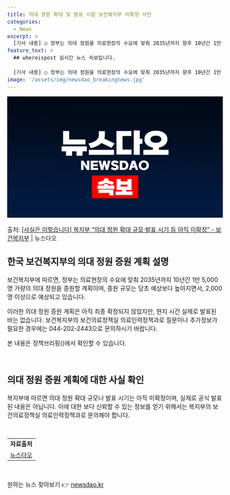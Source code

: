 ```yaml
---
title: 의대 정원 확대 및 발표 시점 보건복지부 미확정 사안
categories:
  - News
excerpt: >
  [기사 내용] ○ 정부는 의대 정원을 의료현장의 수요에 맞춰 2035년까지 향후 10년간 1만 5,000명 …
feature_text: >
  ## whereispost 실시간 뉴스 속보입니다.

  [기사 내용] ○ 정부는 의대 정원을 의료현장의 수요에 맞춰 2035년까지 향후 10년간 1만 5,000명 …
image: '/assets/img/newsdao_breakingnews.jpg'
---
```


![뉴스다오 속보](/assets/img/newsdao_breakingnews.jpg)

<p>출처: <a href="https://newsdao.kr/3116" rel="dofollow">[사실은 이렇습니다] 복지부 “의대 정원 확대 규모·발표 시기 등 아직 미확정” - 보건복지부</a> | 뉴스다오</p>

<h2 data-ke-size="size26">한국 보건복지부의 의대 정원 증원 계획 설명</h2>
보건복지부에 따르면, 정부는 의료현장의 수요에 맞춰 2035년까지 10년간 1만 5,000명 가량의 의대 정원을 증원할 계획이며, 증원 규모는 당초 예상보다 높아지면서, 2,000명 이상으로 예상되고 있습니다.

이러한 의대 정원 증원 계획은 아직 최종 확정되지 않았지만, 현지 시간 실제로 발표된 바는 없습니다. 보건복지부의 보건의료정책실 의료인력정책과로 질문이나 추가정보가 필요한 경우에는 044-202-2443으로 문의하시기 바랍니다.

본 내용은 정책브리핑()에서 확인할 수 있습니다.

<p data-ke-size="size16">&nbsp;</p>

<h2 data-ke-size="size26">의대 정원 증원 계획에 대한 사실 확인</h2>
복지부에 따르면 의대 정원 확대 규모나 발표 시기는 아직 미확정이며, 실제로 공식 발표된 내용은 아닙니다. 이에 대한 보다 신뢰할 수 있는 정보를 얻기 위해서는 복지부의 보건의료정책실 의료인력정책과로 문의해야 합니다.

<p data-ke-size="size16">&nbsp;</p>

<table>
	<tbody>
		<tr>
			<td style="text-align: center; height: 17px;"><b>자료출처</b></td>
		</tr>
		<tr>
			<td style="text-align: center; height: 17px;">
				<a href="https://newsdao.kr/3116">뉴스다오</a>
			</td>
		</tr>
	</tbody>
</table>
<p data-ke-size="size16">&nbsp;</p> 

원하는 뉴스 찾아보기 👉 <a href="https://newsdao.kr" rel="dofollow">newsdao.kr</a>


